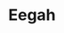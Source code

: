 ---
layout: film

excerpt: While driving through the desert, a teenage girl is frightened by a seven-foot giant which appears in her path. After escaping, she returns to the site with her boyfriend and her father in an attempt to find the giant. They do, and it proceeds to terrorize them and the rest of Palm Springs, California.
title: Eegah 
runtime: 90
genre: 
- Comedy 
- B-movie
silent: no
decade: 1960s
recommended: no
editors-rating: 1
image:  /feature-images/Eegah-1962.jpg
video: https://www.youtube.com/embed/UezeNjFkbSY?rel=0&amp;controls=0&amp;showinfo=0
synopsis: While driving through the desert, a teenage girl is frightened by a seven-foot giant which appears in her path. After escaping, she returns to the site with her boyfriend and her father in an attempt to find the giant. They do, and it proceeds to terrorize them and the rest of Palm Springs, California.
director:  Arch Hall Sr.
year: 1962
country: USA
language: English
cast:
- Arch Hall Jr.
- Marilyn Manning
- Richard Kiel 
imdb: http://www.imdb.com/title/tt0055946/?ref_=fn_al_tt_1

--- 
